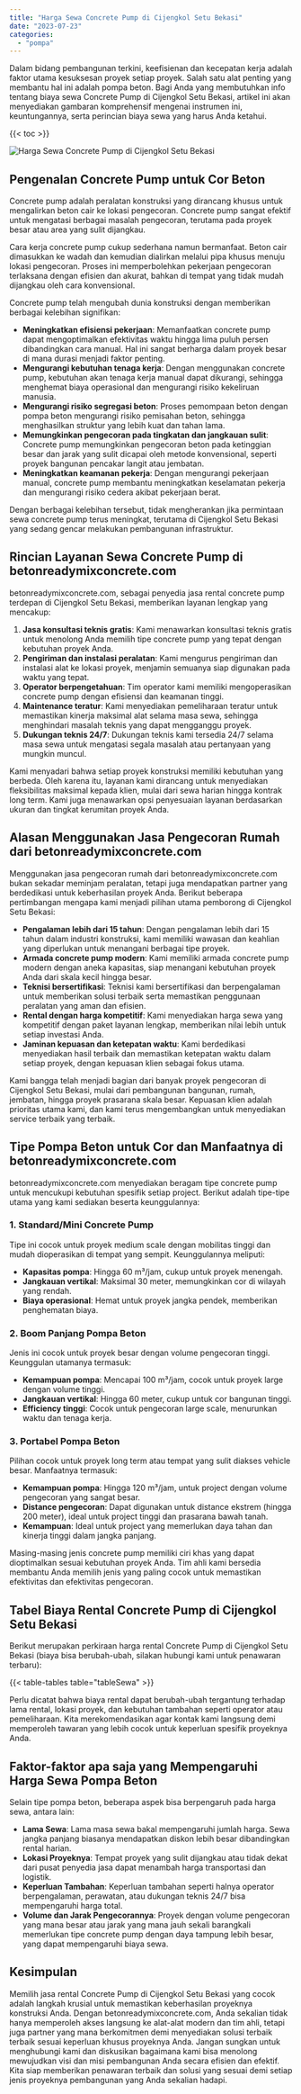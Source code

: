 ```yaml
---
title: "Harga Sewa Concrete Pump di Cijengkol Setu Bekasi"
date: "2023-07-23"
categories: 
  - "pompa"
---
```


Dalam bidang pembangunan terkini, keefisienan dan kecepatan kerja adalah faktor utama kesuksesan proyek setiap proyek. Salah satu alat penting yang membantu hal ini adalah pompa beton. Bagi Anda yang membutuhkan info tentang biaya sewa Concrete Pump di Cijengkol Setu Bekasi, artikel ini akan menyediakan gambaran komprehensif mengenai instrumen ini, keuntungannya, serta perincian biaya sewa yang harus Anda ketahui.

{{< toc >}}

![Harga Sewa Concrete Pump di Cijengkol Setu Bekasi](https://betoncor8.github.io/pump/concrete-pump%20(9).png)

## Pengenalan Concrete Pump untuk Cor Beton

Concrete pump adalah peralatan konstruksi yang dirancang khusus untuk mengalirkan beton cair ke lokasi pengecoran. Concrete pump sangat efektif untuk mengatasi berbagai masalah pengecoran, terutama pada proyek besar atau area yang sulit dijangkau.

Cara kerja concrete pump cukup sederhana namun bermanfaat. Beton cair dimasukkan ke wadah dan kemudian dialirkan melalui pipa khusus menuju lokasi pengecoran. Proses ini memperbolehkan pekerjaan pengecoran terlaksana dengan efisien dan akurat, bahkan di tempat yang tidak mudah dijangkau oleh cara konvensional.

Concrete pump telah mengubah dunia konstruksi dengan memberikan berbagai kelebihan signifikan:

- **Meningkatkan efisiensi pekerjaan**: Memanfaatkan concrete pump dapat mengoptimalkan efektivitas waktu hingga lima puluh persen dibandingkan cara manual. Hal ini sangat berharga dalam proyek besar di mana durasi menjadi faktor penting.
- **Mengurangi kebutuhan tenaga kerja**: Dengan menggunakan concrete pump, kebutuhan akan tenaga kerja manual dapat dikurangi, sehingga menghemat biaya operasional dan mengurangi risiko kekeliruan manusia.
- **Mengurangi risiko segregasi beton**: Proses pemompaan beton dengan pompa beton mengurangi risiko pemisahan beton, sehingga menghasilkan struktur yang lebih kuat dan tahan lama.
- **Memungkinkan pengecoran pada tingkatan dan jangkauan sulit**: Concrete pump memungkinkan pengecoran beton pada ketinggian besar dan jarak yang sulit dicapai oleh metode konvensional, seperti proyek bangunan pencakar langit atau jembatan.
- **Meningkatkan keamanan pekerja**: Dengan mengurangi pekerjaan manual, concrete pump membantu meningkatkan keselamatan pekerja dan mengurangi risiko cedera akibat pekerjaan berat.

Dengan berbagai kelebihan tersebut, tidak mengherankan jika permintaan sewa concrete pump terus meningkat, terutama di Cijengkol Setu Bekasi yang sedang gencar melakukan pembangunan infrastruktur.

## Rincian Layanan Sewa Concrete Pump di betonreadymixconcrete.com

betonreadymixconcrete.com, sebagai penyedia jasa rental concrete pump terdepan di Cijengkol Setu Bekasi, memberikan layanan lengkap yang mencakup:

1. **Jasa konsultasi teknis gratis**: Kami menawarkan konsultasi teknis gratis untuk menolong Anda memilih tipe concrete pump yang tepat dengan kebutuhan proyek Anda.
2. **Pengiriman dan instalasi peralatan**: Kami mengurus pengiriman dan instalasi alat ke lokasi proyek, menjamin semuanya siap digunakan pada waktu yang tepat.
3. **Operator berpengetahuan**: Tim operator kami memiliki mengoperasikan concrete pump dengan efisiensi dan keamanan tinggi.
4. **Maintenance teratur**: Kami menyediakan pemeliharaan teratur untuk memastikan kinerja maksimal alat selama masa sewa, sehingga menghindari masalah teknis yang dapat mengganggu proyek.
5. **Dukungan teknis 24/7**: Dukungan teknis kami tersedia 24/7 selama masa sewa untuk mengatasi segala masalah atau pertanyaan yang mungkin muncul.

Kami menyadari bahwa setiap proyek konstruksi memiliki kebutuhan yang berbeda. Oleh karena itu, layanan kami dirancang untuk menyediakan fleksibilitas maksimal kepada klien, mulai dari sewa harian hingga kontrak long term. Kami juga menawarkan opsi penyesuaian layanan berdasarkan ukuran dan tingkat kerumitan proyek Anda.

## Alasan Menggunakan Jasa Pengecoran Rumah dari betonreadymixconcrete.com

Menggunakan jasa pengecoran rumah dari betonreadymixconcrete.com bukan sekadar meminjam peralatan, tetapi juga mendapatkan partner yang berdedikasi untuk keberhasilan proyek Anda. Berikut beberapa pertimbangan mengapa kami menjadi pilihan utama pemborong di Cijengkol Setu Bekasi:

- **Pengalaman lebih dari 15 tahun**: Dengan pengalaman lebih dari 15 tahun dalam industri konstruksi, kami memiliki wawasan dan keahlian yang diperlukan untuk menangani berbagai tipe proyek.
- **Armada concrete pump modern**: Kami memiliki armada concrete pump modern dengan aneka kapasitas, siap menangani kebutuhan proyek Anda dari skala kecil hingga besar.
- **Teknisi bersertifikasi**: Teknisi kami bersertifikasi dan berpengalaman untuk memberikan solusi terbaik serta memastikan penggunaan peralatan yang aman dan efisien.
- **Rental dengan harga kompetitif**: Kami menyediakan harga sewa yang kompetitif dengan paket layanan lengkap, memberikan nilai lebih untuk setiap investasi Anda.
- **Jaminan kepuasan dan ketepatan waktu**: Kami berdedikasi menyediakan hasil terbaik dan memastikan ketepatan waktu dalam setiap proyek, dengan kepuasan klien sebagai fokus utama.

Kami bangga telah menjadi bagian dari banyak proyek pengecoran di Cijengkol Setu Bekasi, mulai dari pembangunan bangunan, rumah, jembatan, hingga proyek prasarana skala besar. Kepuasan klien adalah prioritas utama kami, dan kami terus mengembangkan untuk menyediakan service terbaik yang terbaik.

## Tipe Pompa Beton untuk Cor dan Manfaatnya di betonreadymixconcrete.com

betonreadymixconcrete.com menyediakan beragam tipe concrete pump untuk mencukupi kebutuhan spesifik setiap project. Berikut adalah tipe-tipe utama yang kami sediakan beserta keunggulannya:

### 1\. Standard/Mini Concrete Pump

Tipe ini cocok untuk proyek medium scale dengan mobilitas tinggi dan mudah dioperasikan di tempat yang sempit. Keunggulannya meliputi:

- **Kapasitas pompa**: Hingga 60 m³/jam, cukup untuk proyek menengah.
- **Jangkauan vertikal**: Maksimal 30 meter, memungkinkan cor di wilayah yang rendah.
- **Biaya operasional**: Hemat untuk proyek jangka pendek, memberikan penghematan biaya.

### 2\. Boom Panjang Pompa Beton

Jenis ini cocok untuk proyek besar dengan volume pengecoran tinggi. Keunggulan utamanya termasuk:

- **Kemampuan pompa**: Mencapai 100 m³/jam, cocok untuk proyek large dengan volume tinggi.
- **Jangkauan vertikal**: Hingga 60 meter, cukup untuk cor bangunan tinggi.
- **Efficiency tinggi**: Cocok untuk pengecoran large scale, menurunkan waktu dan tenaga kerja.

### 3\. Portabel Pompa Beton

Pilihan cocok untuk proyek long term atau tempat yang sulit diakses vehicle besar. Manfaatnya termasuk:

- **Kemampuan pompa**: Hingga 120 m³/jam, untuk project dengan volume pengecoran yang sangat besar.
- **Distance pengecoran**: Dapat digunakan untuk distance ekstrem (hingga 200 meter), ideal untuk project tinggi dan prasarana bawah tanah.
- **Kemampuan**: Ideal untuk project yang memerlukan daya tahan dan kinerja tinggi dalam jangka panjang.

Masing-masing jenis concrete pump memiliki ciri khas yang dapat dioptimalkan sesuai kebutuhan proyek Anda. Tim ahli kami bersedia membantu Anda memilih jenis yang paling cocok untuk memastikan efektivitas dan efektivitas pengecoran.

## Tabel Biaya Rental Concrete Pump di Cijengkol Setu Bekasi

Berikut merupakan perkiraan harga rental Concrete Pump di Cijengkol Setu Bekasi (biaya bisa berubah-ubah, silakan hubungi kami untuk penawaran terbaru):

{{< table-tables table="tableSewa" >}}

Perlu dicatat bahwa biaya rental dapat berubah-ubah tergantung terhadap lama rental, lokasi proyek, dan kebutuhan tambahan seperti operator atau pemeliharaan. Kita merekomendasikan agar kontak kami langsung demi memperoleh tawaran yang lebih cocok untuk keperluan spesifik proyeknya Anda.

## Faktor-faktor apa saja yang Mempengaruhi Harga Sewa Pompa Beton

Selain tipe pompa beton, beberapa aspek bisa berpengaruh pada harga sewa, antara lain:

- **Lama Sewa**: Lama masa sewa bakal mempengaruhi jumlah harga. Sewa jangka panjang biasanya mendapatkan diskon lebih besar dibandingkan rental harian.
- **Lokasi Proyeknya**: Tempat proyek yang sulit dijangkau atau tidak dekat dari pusat penyedia jasa dapat menambah harga transportasi dan logistik.
- **Keperluan Tambahan**: Keperluan tambahan seperti halnya operator berpengalaman, perawatan, atau dukungan teknis 24/7 bisa mempengaruhi harga total.
- **Volume dan Jarak Pengecorannya**: Proyek dengan volume pengecoran yang mana besar atau jarak yang mana jauh sekali barangkali memerlukan tipe concrete pump dengan daya tampung lebih besar, yang dapat mempengaruhi biaya sewa.

## Kesimpulan

Memilih jasa rental Concrete Pump di Cijengkol Setu Bekasi yang cocok adalah langkah krusial untuk memastikan keberhasilan proyeknya konstruksi Anda. Dengan betonreadymixconcrete.com, Anda sekalian tidak hanya memperoleh akses langsung ke alat-alat modern dan tim ahli, tetapi juga partner yang mana berkomitmen demi menyediakan solusi terbaik terbaik sesuai keperluan khusus proyeknya Anda. Jangan sungkan untuk menghubungi kami dan diskusikan bagaimana kami bisa menolong mewujudkan visi dan misi pembangunan Anda secara efisien dan efektif. Kita siap memberikan penawaran terbaik dan solusi yang sesuai demi setiap jenis proyeknya pembangunan yang Anda sekalian hadapi.
